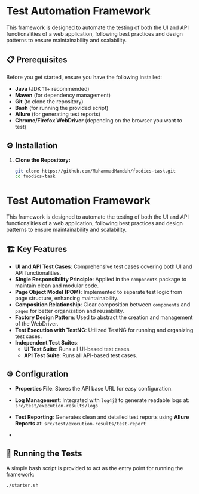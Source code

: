 # Test Automation Framework

This framework is designed to automate the testing of both the UI and API functionalities of a web application, following best practices and design patterns to ensure maintainability and scalability.

## 📋 Prerequisites

Before you get started, ensure you have the following installed:

- **Java** (JDK 11+ recommended)
- **Maven** (for dependency management)
- **Git** (to clone the repository)
- **Bash** (for running the provided script)
- **Allure** (for generating test reports)
- **Chrome/Firefox WebDriver** (depending on the browser you want to test)

## ⚙️ Installation

1. **Clone the Repository:**
   ```bash
   git clone https://github.com/MuhammadMamduh/foodics-task.git
   cd foodics-task

# Test Automation Framework

This framework is designed to automate the testing of both the UI and API functionalities of a web application, following best practices and design patterns to ensure maintainability and scalability.

## 🏗️ Key Features

- **UI and API Test Cases**: Comprehensive test cases covering both UI and API functionalities.
- **Single Responsibility Principle**: Applied in the `components` package to maintain clean and modular code.
- **Page Object Model (POM)**: Implemented to separate test logic from page structure, enhancing maintainability.
- **Composition Relationship**: Clear composition between `components` and `pages` for better organization and reusability.
- **Factory Design Pattern**: Used to abstract the creation and management of the WebDriver.
- **Test Execution with TestNG**: Utilized TestNG for running and organizing test cases.
- **Independent Test Suites**:
    - **UI Test Suite**: Runs all UI-based test cases.
    - **API Test Suite**: Runs all API-based test cases.

## ⚙️ Configuration

- **Properties File**: Stores the API base URL for easy configuration.
- **Log Management**: Integrated with `log4j2` to generate readable logs at:  `src/test/execution-results/logs`

- **Test Reporting**: Generates clean and detailed test reports using **Allure Reports** at:  `src/test/execution-results/test-report`
- 

## 🚀 Running the Tests

A simple bash script is provided to act as the entry point for running the framework:
```bash
./starter.sh
